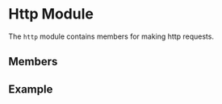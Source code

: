 # Http Module

The `http` module contains members for making http requests.

## Members

## Example
